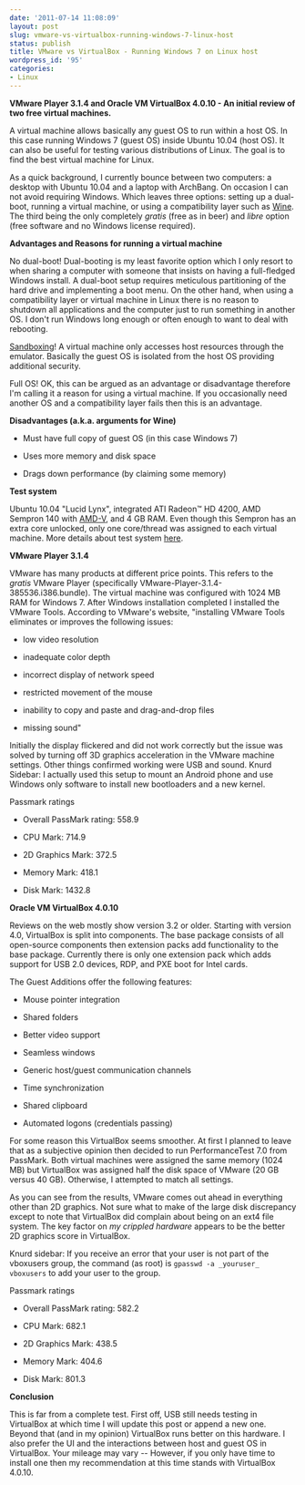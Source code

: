 ```yaml
---
date: '2011-07-14 11:08:09'
layout: post
slug: vmware-vs-virtualbox-running-windows-7-linux-host
status: publish
title: VMware vs VirtualBox - Running Windows 7 on Linux host
wordpress_id: '95'
categories:
- Linux
---
```


**VMware Player 3.1.4 and Oracle VM VirtualBox 4.0.10 - An initial review of two free virtual machines.**

A virtual machine allows basically any guest OS to run within a host OS.  In this case running Windows 7 (guest OS) inside Ubuntu 10.04 (host OS).  It can also be useful for testing various distributions of Linux.  The goal is to find the best virtual machine for Linux.

As a quick background, I currently bounce between two computers: a desktop with Ubuntu 10.04 and a laptop with ArchBang.  On occasion I can not avoid requiring Windows.  Which leaves three options: setting up a dual-boot, running a virtual machine, or using a compatibility layer such as [Wine](http://www.winehq.org/).  The third being the only completely _gratis_ (free as in beer) and _libre_ option (free software and no Windows license required).

**Advantages and Reasons for running a virtual machine**

No dual-boot!  Dual-booting is my least favorite option which I only resort to when sharing a computer with someone that insists on having a full-fledged Windows install.  A dual-boot setup requires meticulous partitioning of the hard drive and implementing a boot menu.  On the other hand, when using a compatibility layer or virtual machine in Linux there is no reason to shutdown all applications and the computer just to run something in another OS.  I don't run Windows long enough or often enough to want to deal with rebooting.

[Sandboxing](http://en.wikipedia.org/wiki/Sandbox_%28computer_security%29)!  A virtual machine only accesses host resources through the emulator.  Basically the guest OS is isolated from the host OS providing additional security.

Full OS!  OK, this can be argued as an advantage or disadvantage therefore I'm calling it a reason for using a virtual machine.  If you occasionally need another OS and a compatibility layer fails then this is an advantage.

**Disadvantages (a.k.a. arguments for Wine)**



	
  * Must have full copy of guest OS (in this case Windows 7)

	
  * Uses more memory and disk space

	
  * Drags down performance (by claiming some memory)



**Test system**

Ubuntu 10.04 "Lucid Lynx", integrated ATI Radeon™ HD 4200, AMD Sempron 140 with [AMD-V](http://en.wikipedia.org/wiki/X86_virtualization#AMD_virtualization_.28AMD-V.29), and 4 GB RAM.  Even though this Sempron has an extra core unlocked, only one core/thread was assigned to each virtual machine.  More details about test system [here](/cheap-desktop-upgrade/).

**VMware Player 3.1.4**

VMware has many products at different price points.  This refers to the _gratis_ VMware Player (specifically VMware-Player-3.1.4-385536.i386.bundle).  The virtual machine was configured with 1024 MB RAM for Windows 7.  After Windows installation completed I installed the VMware Tools.  According to VMware's website, "installing VMware Tools eliminates or improves the following issues:



	
  * low video resolution

	
  * inadequate color depth

	
  * incorrect display of network speed

	
  * restricted movement of the mouse

	
  * inability to copy and paste and drag-and-drop files

	
  * missing sound"



Initially the display flickered and did not work correctly but the issue was solved by turning off 3D graphics acceleration in the VMware machine settings.  Other things confirmed working were USB and sound.  Knurd Sidebar: I actually used this setup to mount an Android phone and use Windows only software to install new bootloaders and a new kernel.

Passmark ratings

	
  * Overall PassMark rating: 558.9

	
  * CPU Mark: 714.9

	
  * 2D Graphics Mark: 372.5

	
  * Memory Mark: 418.1

	
  * Disk Mark: 1432.8



**Oracle VM VirtualBox 4.0.10**

Reviews on the web mostly show version 3.2 or older.  Starting with version 4.0, VirtualBox is split into components.  The base package consists of all open-source components then extension packs add functionality to the base package.  Currently there is only one extension pack which adds support for USB 2.0 devices, RDP, and PXE boot for Intel cards.

The Guest Additions offer the following features:



	
  * Mouse pointer integration

	
  * Shared folders

	
  * Better video support

	
  * Seamless windows

	
  * Generic host/guest communication channels

	
  * Time synchronization

	
  * Shared clipboard

	
  * Automated logons (credentials passing)



For some reason this VirtualBox seems smoother.  At first I planned to leave that as a subjective opinion then decided to run PerformanceTest 7.0 from PassMark.  Both virtual machines were assigned the same memory (1024 MB) but VirtualBox was assigned half the disk space of VMware (20 GB versus 40 GB).  Otherwise, I attempted to match all settings.  

As you can see from the results, VMware comes out ahead in everything other than 2D graphics.  Not sure what to make of the large disk discrepancy except to note that VirtualBox did complain about being on an ext4 file system.  The key factor on _my crippled hardware_ appears to be the better 2D graphics score in VirtualBox.

Knurd sidebar: If you receive an error that your user is not part of the vboxusers group, the command (as root) is `gpasswd -a _youruser_ vboxusers` to add your user to the group.

Passmark ratings



	
  * Overall PassMark rating: 582.2

	
  * CPU Mark: 682.1

	
  * 2D Graphics Mark: 438.5

	
  * Memory Mark: 404.6

	
  * Disk Mark: 801.3



**Conclusion**

This is far from a complete test.  First off, USB still needs testing in VirtualBox at which time I will update this post or append a new one.  Beyond that (and in my opinion) VirtualBox runs better on this hardware.  I also prefer the UI and the interactions between host and guest OS in VirtualBox.  Your mileage may vary -- However, if you only have time to install one then my recommendation at this time stands with VirtualBox 4.0.10.
